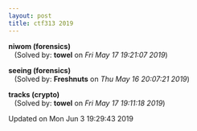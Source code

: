 ```yaml
---
layout: post
title: ctf313 2019
---
```


<!--break-->

**niwom (forensics)**  
&nbsp;&nbsp;&nbsp;(Solved by: **towel** on _Fri May 17 19:21:07 2019_)  
  
**seeing (forensics)**  
&nbsp;&nbsp;&nbsp;(Solved by: **Freshnuts** on _Thu May 16 20:07:21 2019_)  
  
**tracks (crypto)**  
&nbsp;&nbsp;&nbsp;(Solved by: **towel** on _Fri May 17 19:11:18 2019_)  
  


Updated on Mon Jun  3 19:29:43 2019
